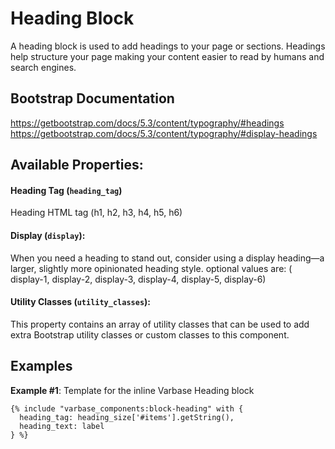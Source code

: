 # Heading Block

A heading block is used to add headings to your page or sections.
Headings help structure your page making your content easier to
read by humans and search engines.

## Bootstrap Documentation
https://getbootstrap.com/docs/5.3/content/typography/#headings
https://getbootstrap.com/docs/5.3/content/typography/#display-headings


## Available Properties:

#### Heading Tag (`heading_tag`)
Heading HTML tag (h1, h2, h3, h4, h5, h6)

#### Display (`display`):
When you need a heading to stand out, consider using a display
heading—a larger, slightly more opinionated heading style.
optional values are: ( display-1, display-2, display-3, display-4, display-5, display-6)

#### Utility Classes (`utility_classes`):
This property contains an array of utility classes that can be used to
add extra Bootstrap utility classes or custom classes to this component.

## Examples

**Example #1**: Template for the inline Varbase Heading block
```
{% include "varbase_components:block-heading" with {
  heading_tag: heading_size['#items'].getString(),
  heading_text: label
} %}
```